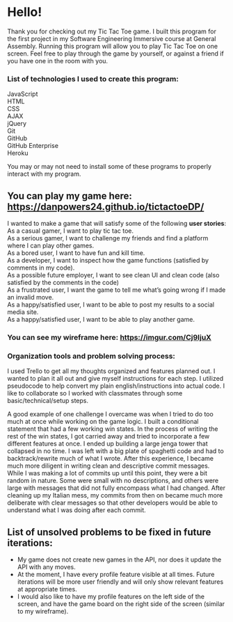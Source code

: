# Hello! #

Thank you for checking out my Tic Tac Toe game. I built this program for the first project in my Software Engineering Immersive course at General Assembly. Running this program will allow you to play Tic Tac Toe on one screen. Feel free to play through the game by yourself, or against a friend if you have one in the room with you.

### **List of technologies** I used to create this program:
JavaScript\
HTML\
CSS\
AJAX\
jQuery\
Git\
GitHub\
GitHub Enterprise\
Heroku

You may or may not need to install some of these programs to properly interact with my program.

## You can **play my game** here: https://danpowers24.github.io/tictactoeDP/ #

I wanted to make a game that will satisfy some of the following **user stories**:\
As a casual gamer, I want to play tic tac toe.\
As a serious gamer, I want to challenge my friends and find a platform where I can play other games.\
As a bored user, I want to have fun and kill time.\
As a developer, I want to inspect how the game functions (satisfied by comments in my code).\
As a possible future employer, I want to see clean UI and clean code (also satisfied by the comments in the code)\
As a frustrated user, I want the game to tell me what’s going wrong if I made an invalid move.\
As a happy/satisfied user, I want to be able to post my results to a social media site.\
As a happy/satisfied user, I want to be able to play another game.

### You can see my **wireframe** here: https://imgur.com/Cj9IjuX #

### Organization tools and **problem solving process**: #

I used Trello to get all my thoughts organized and features planned out. I wanted to plan it all out and give myself instructions for each step. I utilized pseudocode to help convert my plain english/instructions into actual code. I like to collaborate so I worked with classmates through some basic/technical/setup steps.

A good example of one challenge I overcame was when I tried to do too much at once while working on the game logic. I built a conditional statement that had a few working win states. In the process of writing the rest of the win states, I got carried away and tried to incorporate a few different features at once. I ended up building a large jenga tower that collapsed in no time. I was left with a big plate of spaghetti code and had to backtrack/rewrite much of what I wrote. After this experience, I became much more diligent in writing clean and descriptive commit messages. While I was making a lot of commits up until this point, they were a bit random in nature. Some were small with no descriptions, and others were large with messages that did not fully encompass what I had changed. After cleaning up my Italian mess, my commits from then on became much more deliberate with clear messages so that other developers would be able to understand what I was doing after each commit.

## List of **unsolved problems** to be fixed in future iterations: #
- My game does not create new games in the API, nor does it update the API with any moves.
- At the moment, I have every profile feature visible at all times. Future iterations will be more user friendly and will only show relevant features at appropriate times.
- I would also like to have my profile features on the left side of the screen, and have the game board on the right side of the screen (similar to my wireframe).
